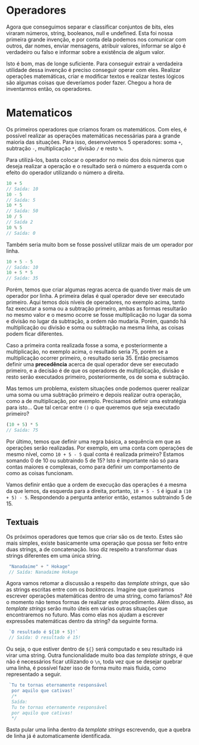 # Operadores

Agora que conseguimos separar e classificar conjuntos de bits, eles viraram números, string, booleanos, null e undefined. Esta foi nossa primeira grande invenção, e por conta dela podemos nos comunicar com outros, dar nomes, enviar mensagens, atribuir valores, informar se algo é verdadeiro ou falso e informar sobre a existência de algum valor. 

Isto é bom, mas de longe suficiente. Para conseguir extrair a verdadeira utilidade dessa invenção é preciso conseguir operar com eles. Realizar operações matemáticas, criar e modificar textos e realizar testes lógicos são algumas coisas que deveríamos poder fazer. Chegou a hora de inventarmos então, os operadores.

# Matematicos

Os primeiros operadores que criamos foram os matemáticos. Com eles, é possível realizar as operações matemáticas necessárias para a grande maioria das situações. Para isso, desenvolvemos 5 operadores: soma `+`, subtração `-`, multiplicação `*`, divisão `/` e resto `%`.

Para utilizá-los, basta colocar o operador no meio dos dois números que deseja realizar a operação e o resultado será o número a esquerda com o efeito do operador utilizando o número a direita.

``` javascript
10 + 5
// Saída: 10
10 - 5
// Saída: 5
10 * 5
// Saída: 50
10 / 5
// Saída 2
10 % 5
// Saída: 0
```

Também seria muito bom se fosse possível utilizar mais de um operador por linha.

``` javascript
10 + 5 - 5
// Saída: 10
10 + 5 * 5
// Saída: 35
```

Porém, temos que criar algumas regras acerca de quando tiver mais de um operador por linha. A primeira delas é qual operador deve ser executado primeiro. Aqui temos dois níveis de operadores, no exemplo acima, tanto faz executar a soma ou a subtração primeiro, ambas as formas resultarão no mesmo valor e o mesmo ocorre se fosse multiplicação no lugar da soma e divisão no lugar da subtração, a ordem não mudaria. Porém, quando há multiplicação ou divisão e soma ou subtração na mesma linha, as coisas podem ficar diferentes.

Caso a primeira conta realizada fosse a soma, e posteriormente a multiplicação, no exemplo acima, o resultado seria 75, porém se a multiplicação ocorrer primeiro, o resultado seria 35. Então precisamos definir uma **precedência** acerca de qual operador deve ser executado primeiro, e a decisão é de que os operadores de multiplicação, divisão e resto serão executados primeiro, posteriormente, os de soma e subtração.

Mas temos um problema, existem situações onde podemos querer realizar uma soma ou uma subtração primeiro e depois realizar outra operação, como a de multiplicação, por exemplo. Precisamos definir uma estratégia para isto... Que tal cercar entre `()` o que queremos que seja executado primeiro?

``` javascript
(10 + 5) * 5
// Saída: 75
```

Por último, temos que definir uma regra básica, a sequência em que as operações serão realizadas. Por exemplo, em uma conta com operações de mesmo nível, como `10 + 5 - 5` qual conta é realizada primeiro? Estamos somando 0 de 10 ou subtraindo 5 de 15? Isto é importante não só para contas maiores e complexas, como para definir um comportamento de como as coisas funcionam.

Vamos definir então que a ordem de execução das operações é a mesma da que lemos, da esquerda para a direita, portanto, `10 + 5 - 5` é igual a `(10 + 5) - 5`. Respondendo a pergunta anterior então, estamos subtraindo 5 de 15.

## Textuais

Os próximos operadores que temos que criar são os de texto. Estes são mais simples, existe basicamente uma operação que possa ser feito entre duas strings, a de concatenação. Isso diz respeito a transformar duas strings diferentes em uma única string.

``` javascript
 "Nanadaime" + " Hokage"
 // Saída: Nanadaime Hokage
```

Agora vamos retomar a discussão a respeito das *template strings*, que são as strings escritas entre com os *backtraces*. Imagine que queiramos escrever operações matemáticas dentro de uma string, como faríamos? Até o momento não temos formas de realizar este procedimento. Além disso, as *template strings* serão muito úteis em várias outras situações que encontraremos no futuro. Mas como elas nos ajudam a escrever expressões matemáticas dentro da string? da seguinte forma.

``` javascript
 `O resultado é ${10 + 5}!`
 // Saída: O resultado é 15!
```

Ou seja, o que estiver dentro de `${}` será computado e seu resultado irá virar uma string. Outra funcionalidade muito boa das *template strings*, é que não é necessários ficar utilizando o `\n`, toda vez que se desejar quebrar uma linha, é possível fazer isso de forma muito mais fluida, como representado a seguir.

``` javascript
 `Tu te tornas eternamente responsável
  por aquilo que cativas!`
  /*
  Saída:
  Tu te tornas eternamente responsável
  por aquilo que cativas!
  */
```

Basta pular uma linha dentro da *template strings* escrevendo, que a quebra de linha já é automaticamente identificada.